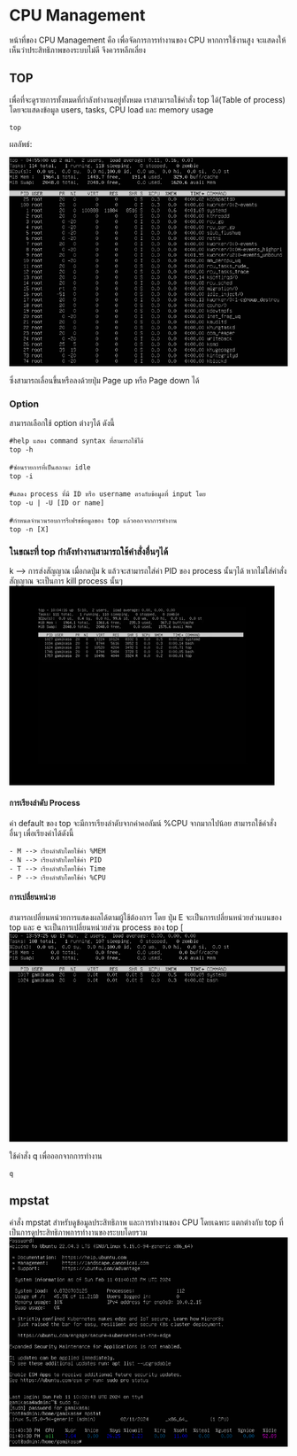# CPU Management
หน้าที่ของ CPU Management คือ เพื่อจัดการการทำงานของ CPU หากการใช้งานสูง จะแสดงให้เห็นว่าประสิทธิภาพของระบบไม่ดี จึงควรหลีกเลี่ยง
## TOP
เพื่อที่จะดูรายการทั้งหมดที่กำลังทำงานอยู่ทั้งหมด เราสามารถใช้คำสั่ง top ได้(Table of process) โดยจะแสดงข้อมูล users, tasks, CPU load และ memory usage
```
top
```

ผลลัพธ์:

![alt text](https://github.com/63070078/Resources-Management-3/blob/main/img/top.png?raw=true)

ซึ่งสามารถเลื่อนขึ้นหรือลงด้วยปุ่ม Page up หรือ Page down ได้


### Option
สามารถเลือกใช้ option ต่างๆได้ ดังนี้
```
#help แสดง command syntax ที่สามารถใช้ได้
top -h

#ซ่อนรายการที่เป็นสถานะ idle
top -i

#แสดง process ที่มี ID หรือ username ตรงกับข้อมูลที่ input โดย
top -u | -U [ID or name]

#กำหนดจำนวนรอบการรีเฟรชข้อมูลของ top แล้วออกจากการทำงาน
top -n [X]
```

### ในขณะที่ top กำลังทำงานสามารถใช้คำสั่งอื่นๆได้
k --> การส่งสัญญาณ เมื่อกดปุ่ม k แล้วจะสามารถใส่ค่า PID ของ process นั้นๆได้ หากไม่ใส่คำสั่งสัญญาณ จะเป็นการ kill process นั้นๆ
![alt text](https://github.com/63070078/Resources-Management-3/blob/main/img/kill.gif)

#### การเรียงลำดับ Process
ค่า default ของ top จะมีการเรียงลำดับจากค่าคอลัมน์ %CPU จากมากไปน้อย
สามารถใช้คำสั่งอื่นๆ เพื่อเรียงค่าได้ดังนี้
```
- M --> เรียงลำดับโดยใช้ค่า %MEM
- N --> เรียงลำดับโดยใช้ค่า PID
- T --> เรียงลำดับโดยใช้ค่า Time
- P --> เรียงลำดับโดยใช้ค่า %CPU
```

#### การเปลี่ยนหน่วย
สามารถเปลี่ยนหน่วยการแสดงผลได้ตามผู้ใช้ต้องการ โดย ปุ่ม E จะเป็นการเปลี่ยนหน่วยส่วนบนของ top และ e จะเป็นการเปลี่ยนหน่วยส่วน process ของ top
[![E-e](https://github.com/63070078/Resources-Management-3/blob/main/img/eEimg.png)


ใช้คำสั่ง q เพื่อออกจากการทำงาน
```
q
```

## mpstat
คำสั่ง mpstat สำหรับดูข้อมูลประสิทธิภาพ และการทำงานของ CPU โดยเฉพาะ แตกต่างกับ top ที่เป็นการดูประสิทธิภาพการทำงานของระบบโดยรวม
![mpstat](https://github.com/63070078/Resources-Management-3/blob/main/img/mpstat.png)
